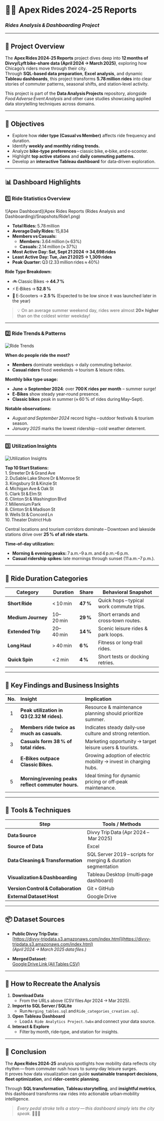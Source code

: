# 🚴‍♀️ Apex Rides 2024‑25 Reports  
### *Rides Analysis & Dashboarding Project*  

---

## 📘 Project Overview  

The **Apex Rides 2024‑25 Reports** project dives deep into **12 months of Divvy/Lyft bike‑share data (April 2024 → March 2025)**, exploring how Chicago’s riders move through their city.  
Through **SQL‑based data preparation**, **Excel analysis**, and dynamic **Tableau dashboards**, this project transforms **5.78 million rides** into clear stories of commuter patterns, seasonal shifts, and station‑level activity.

This project is part of the **Data Analysis Projects** repository, alongside *Food Adverse Event Analysis* and other case studies showcasing applied data storytelling techniques across domains.

---

## 🧩 Objectives  

- Explore how **rider type (Casual vs Member)** affects ride frequency and duration.  
- Identify **weekly and monthly riding trends.**  
- Analyze **bike‑type preferences** – classic bike, e‑bike, and e‑scooter.  
- Highlight **top active stations** and **daily commuting patterns.**  
- Develop an **interactive Tableau dashboard** for data‑driven exploration.  

---

## 📊 Dashboard Highlights  

### **1️⃣ Ride Statistics Overview**

![Apex Dashboard](Apex Rides Reports (Rides Analysis and Dashboarding)/Snapshots/Ride1.png)

- **Total Rides:** 5.78 million  
- **Average Daily Rides:** 15,834  
- **Members vs Casuals:**  
  - **Members:** 3.64 million (≈ 63%)  
  - **Casuals:** 2.14 million (≈ 37%)  
- **Most Active Day:** **Sat, Sept 21 2024 → 34,698 rides**  
- **Least Active Day:** **Tue, Jan 21 2025 → 1,309 rides**  
- **Peak Quarter:** Q3 (2.33 million rides ≈ 40%)  

**Ride Type Breakdown:**  
- 🚲 Classic Bikes → **44.7 %**  
- ⚡ E‑Bikes → **52.8 %**  
- 🛴 E‑Scooters → **2.5 %** (Expected to be low since it was launched later in the year)

> 💡 On an average summer weekend day, rides were almost **20× higher** than on the coldest winter weekday!

---

### **2️⃣ Ride Trends & Patterns**

![Ride Trends](https://github.com/CodeCode1990/Data-Analysis-Projects/Apex%20Rides%20Reports%20(Rides%20Analysis%20and%20Dashboarding)/Snapshots/Ride2.png)

**When do people ride the most?**  
- **Members** dominate weekdays → daily commuting behavior.  
- **Casual riders** flood weekends → tourism & leisure rides.  

**Monthly bike type usage:**  
- **June → September 2024**: over **700 K rides per month** – summer surge!  
- **E‑Bikes** show steady year‑round presence.  
- **Classic bikes** peak in summer (≈ 60 % of rides during May–Sept).  

**Notable observations:**  
- *August and September 2024* record highs – outdoor festivals & tourism season.  
- *January 2025* marks the lowest ridership – cold weather deterrent.

---

### **3️⃣ Utilization Insights**

![Utilization Insights](https://github.com/CodeCode1990/Data-Analysis-Projects/Apex%20Rides%20Reports%20(Rides%20Analysis%20and%20Dashboarding)/Snapshots/Ride3.png)

**Top 10 Start Stations:**  
1. Streeter Dr & Grand Ave  
2. DuSable Lake Shore Dr & Monroe St  
3. Kingsbury St & Kinzie St  
4. Michigan Ave & Oak St  
5. Clark St & Elm St  
6. Clinton St & Washington Blvd  
7. Millennium Park  
8. Clinton St & Madison St  
9. Wells St & Concord Ln  
10. Theater District Hub  

Central locations and tourism corridors dominate – Downtown and lakeside stations drive over **25 % of all ride starts**.

**Time‑of‑day utilization:**  
- **Morning & evening peaks:** 7 a.m.–9 a.m. and 4 p.m.–6 p.m.  
- **Casual ridership spikes:** late mornings through sunset (11 a.m.–7 p.m.).  

---

## 🧮 Ride Duration Categories  

| Category | Duration | Share | Behavioral Snapshot |
|-----------|-----------|--------|----------------|
| **Short Ride** | < 10 min | **47 %** | Quick hops – typical work commute trips. |
| **Medium Journey** | 10–20 min | **29 %** | Short errands and cross‑town routes. |
| **Extended Trip** | 20–40 min | **14 %** | Scenic leisure rides & park loops. |
| **Long Haul** | > 40 min | **6 %** | Fitness or long‑trail rides. |
| **Quick Spin** | < 2 min | **4 %** | Short tests or docking retries. |

---

## 🧠 Key Findings and Business Insights  

| No. | Insight | Implication |
|:---:|:------------------------------|:------------------------------------------------|
| 1 | **Peak utilization in Q3 (2.32 M rides).** | Resource & maintenance planning should prioritize summer. |
| 2 | **Members ride twice as much as casuals.** | Indicates steady daily‑use culture and strong retention. |
| 3 | **Casuals form 38 % of total rides.** | Marketing opportunity → target leisure users & tourists. |
| 4 | **E‑Bikes outpace Classic Bikes.** | Growing adoption of electric mobility → invest in charging hubs. |
| 5 | **Morning/evening peaks reflect commuter hours.** | Ideal timing for dynamic pricing or off‑peak maintenance. |

---

## 🧾 Tools & Techniques  

| Step | Tools / Methods |
|------|----------------|
| **Data Source** | Divvy Trip Data (Apr 2024 – Mar 2025) |
| **Source of Data** | Excel |
| **Data Cleaning & Transformation** | SQL Server 2019 – scripts for merging & duration segmentation |
| **Visualization & Dashboarding** | Tableau Desktop (multi‑page dashboard) |
| **Version Control & Collaboration** | Git + GitHub |
| **External Dataset Host** | Google Drive |

---

## 📦 Dataset Sources  

- **Public Divvy Trip Data:**  
  [https://divvy-tripdata.s3.amazonaws.com/index.html](https://divvy-tripdata.s3.amazonaws.com/index.html)  
  *(April 2024 → March 2025 data files.)*  

- **Merged Dataset:**  
  [Google Drive Link (All Tables CSV)](https://drive.google.com/file/d/1HZyLsccJLyCGti4Kkfs__tAaQIZmMmfl/view?usp=drive_link)

---

## 🧭 How to Recreate the Analysis  

1. **Download Data**  
   - From the URLs above (CSV files Apr 2024 → Mar 2025).  
2. **Import to SQL Server / SQLite**  
   - Run `Merging_tables.sql` and `Ride_categories_creation.sql`.  
3. **Open Tableau Dashboard**  
   - Load `A Ride Analytics Project.twbx` and connect your data source.  
4. **Interact & Explore**  
   - Filter by month, ride‑type, and station for insights.

---

## 🏁 Conclusion  

The **Apex Rides 2024‑25** analysis spotlights how mobility data reflects city rhythm — from commuter rush hours to sunny‑day leisure surges.  
It proves how data visualization can guide **sustainable transport decisions**, **fleet optimization**, and **rider‑centric planning**.

Through **SQL transformation**, **Tableau storytelling**, and **insightful metrics**, this dashboard transforms raw rides into actionable urban‑mobility intelligence.  

> *Every pedal stroke tells a story — this dashboard simply lets the city speak.* 🚴‍♀️💡  
